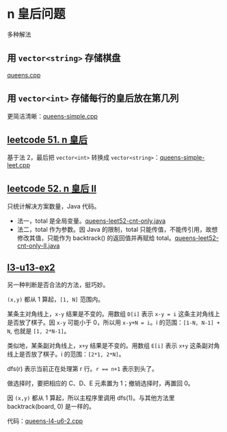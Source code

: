# n 皇后问题

多种解法

## 用 `vector<string>` 存储棋盘

[queens.cpp](code/queens.cpp)

## 用 `vector<int>` 存储每行的皇后放在第几列

更简洁清晰：[queens-simple.cpp](code/queens-simple.cpp)

## [leetcode 51. n 皇后](https://leetcode.cn/problems/n-queens/)

基于法 2，最后把 `vector<int>` 转换成 `vector<string>`：[queens-simple-leet.cpp](code/queens-simple-leet.cpp)

## [leetcode 52. n 皇后 II](https://leetcode.cn/problems/n-queens-ii)

只统计解决方案数量，Java 代码。

* 法一，total 是全局变量。[queens-leet52-cnt-only.java](code/queens-leet52-cnt-only.java)
* 法二，total 作为参数。因 Java 的限制，total 只能传值，不能传引用，故想修改其值，只能作为 backtrack() 的返回值并再赋给 total。[queens-leet52-cnt-only-II.java](code/queens-leet52-cnt-only-II.java)

## [l3-u13-ex2](https://oj.youdao.com/course/13/74/1#/1/9416)

另一种判断是否合法的方法，挺巧妙。

`(x,y)` 都从 1 算起，`[1, N]` 范围内。

某条主对角线上，`x-y` 结果是不变的。用数组 `D[i]` 表示 `x-y = i` 这条主对角线上是否放了棋子。因 `x-y` 可能小于 0，所以用 `x-y+N = i`。i 的范围：`[1-N, N-1] + N`, 也就是 `[1, 2*N-1]`。

类似地，某条副对角线上，`x+y` 结果是不变的。用数组 `E[i]` 表示 `x+y` 这条副对角线上是否放了棋子。i 的范围：`[2*1, 2*N]`。

dfs(r) 表示当前正在处理第 r 行。`r == n+1` 表示到头了。

做选择时，要把相应的 C、D、E 元素置为 1；撤销选择时，再置回 0。 

因 `(x,y)` 都从 1 算起，所以主程序里调用 dfs(1)。与其他方法里 backtrack(board, 0) 是一样的。

代码：[queens-l4-u6-2.cpp](code/queens-l4-u6-2.cpp)